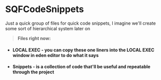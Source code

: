 # SQFCodeSnippets
Just a quick group of files for quick code snippets, I imagine we'll create some sort of hierarchical system later on

> **Files right now:**

- #### LOCAL EXEC - you can copy these one liners into the LOCAL EXEC window in eden editor to do what it says
- #### Snippets - is a collection of code that'll be useful and repeatable through the project
